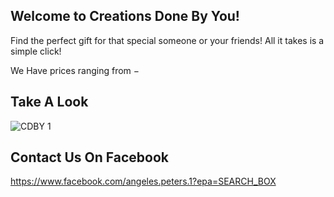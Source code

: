 ## Welcome to Creations Done By You!

Find the perfect gift for that special someone or your friends! All it takes is a simple click!

We Have prices ranging from $-$

## Take A Look
![CDBY 1](https://user-images.githubusercontent.com/60578722/73612978-e1a4d400-45be-11ea-8ba6-ab4f5dfbad8b.jpg)
## Contact Us On Facebook
https://www.facebook.com/angeles.peters.1?epa=SEARCH_BOX




